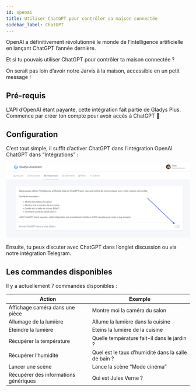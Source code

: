 ```yaml
---
id: openai
title: Utiliser ChatGPT pour contrôler sa maison connectée
sidebar_label: ChatGPT
---
```


OpenAI a définitivement révolutionné le monde de l’intelligence artificielle en lançant ChatGPT l’année dernière.

Et si tu pouvais utiliser ChatGPT pour contrôler ta maison connectée ?

On serait pas loin d’avoir notre Jarvis à la maison, accessible en un petit message !

## Pré-requis

L’API d’OpenAI étant payante, cette intégration fait partie de Gladys Plus. Commence par créer ton compte pour avoir accès à ChatGPT 🙂

## Configuration

C’est tout simple, il suffit d’activer ChatGPT dans l’intégration OpenAI ChatGPT dans “Intégrations” :

![Activer intégration ChatGPT](../../../../../static/img/docs/fr/configuration/openai/activate_chatgpt.jpg)

Ensuite, tu peux discuter avec ChatGPT dans l’onglet discussion ou via notre intégration Telegram.

## Les commandes disponibles

Il y a actuellement 7 commandes disponibles :

| Action                                | Exemple                                             |
| ------------------------------------- | --------------------------------------------------- |
| Affichage caméra dans une pièce       | Montre moi la caméra du salon                       |
| Allumage de la lumière                | Allume la lumière dans la cuisine                   |
| Eteindre la lumière                   | Eteins la lumière de la cuisine                     |
| Récupérer la température              | Quelle température fait-il dans le jardin ?         |
| Récupérer l’humidité                  | Quel est le taux d’humidité dans la salle de bain ? |
| Lancer une scène                      | Lance la scène “Mode cinéma”                        |
| Récupérer des informations génériques | Qui est Jules Verne ?                               |
